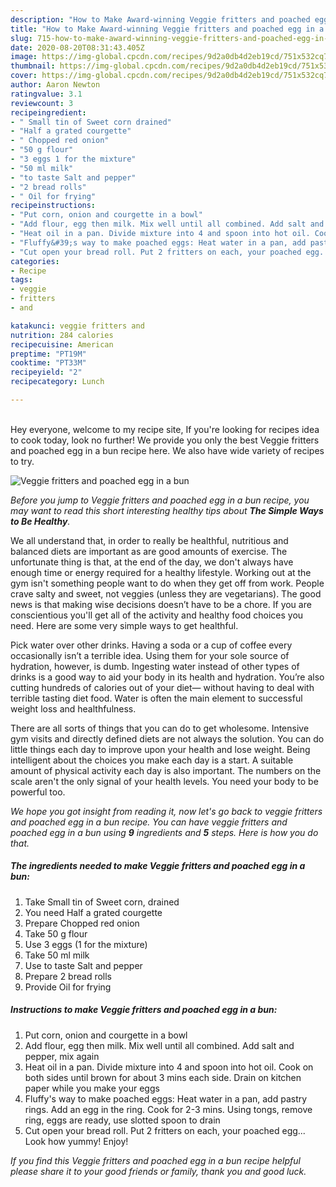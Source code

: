 ```yaml
---
description: "How to Make Award-winning Veggie fritters and poached egg in a bun"
title: "How to Make Award-winning Veggie fritters and poached egg in a bun"
slug: 715-how-to-make-award-winning-veggie-fritters-and-poached-egg-in-a-bun
date: 2020-08-20T08:31:43.405Z
image: https://img-global.cpcdn.com/recipes/9d2a0db4d2eb19cd/751x532cq70/veggie-fritters-and-poached-egg-in-a-bun-recipe-main-photo.jpg
thumbnail: https://img-global.cpcdn.com/recipes/9d2a0db4d2eb19cd/751x532cq70/veggie-fritters-and-poached-egg-in-a-bun-recipe-main-photo.jpg
cover: https://img-global.cpcdn.com/recipes/9d2a0db4d2eb19cd/751x532cq70/veggie-fritters-and-poached-egg-in-a-bun-recipe-main-photo.jpg
author: Aaron Newton
ratingvalue: 3.1
reviewcount: 3
recipeingredient:
- " Small tin of Sweet corn drained"
- "Half a grated courgette"
- " Chopped red onion"
- "50 g flour"
- "3 eggs 1 for the mixture"
- "50 ml milk"
- "to taste Salt and pepper"
- "2 bread rolls"
- " Oil for frying"
recipeinstructions:
- "Put corn, onion and courgette in a bowl"
- "Add flour, egg then milk. Mix well until all combined. Add salt and pepper, mix again"
- "Heat oil in a pan. Divide mixture into 4 and spoon into hot oil. Cook on both sides until brown for about 3 mins each side. Drain on kitchen paper while you make your eggs"
- "Fluffy&#39;s way to make poached eggs: Heat water in a pan, add pastry rings. Add an egg in the ring. Cook for 2-3 mins. Using tongs, remove ring, eggs are ready, use slotted spoon to drain"
- "Cut open your bread roll. Put 2 fritters on each, your poached egg... Look how yummy! Enjoy!"
categories:
- Recipe
tags:
- veggie
- fritters
- and

katakunci: veggie fritters and 
nutrition: 284 calories
recipecuisine: American
preptime: "PT19M"
cooktime: "PT33M"
recipeyield: "2"
recipecategory: Lunch

---
```

<br>
Hey everyone, welcome to my recipe site, If you're looking for recipes idea to cook today, look no further! We provide you only the best Veggie fritters and poached egg in a bun recipe here. We also have wide variety of recipes to try.
<br>


![Veggie fritters and poached egg in a bun](https://img-global.cpcdn.com/recipes/9d2a0db4d2eb19cd/751x532cq70/veggie-fritters-and-poached-egg-in-a-bun-recipe-main-photo.jpg)

<i>Before you jump to Veggie fritters and poached egg in a bun recipe, you may want to read this short interesting healthy tips about <strong>The Simple Ways to Be Healthy</strong>.</i>

We all understand that, in order to really be healthful, nutritious and balanced diets are important as are good amounts of exercise. The unfortunate thing is that, at the end of the day, we don't always have enough time or energy required for a healthy lifestyle. Working out at the gym isn't something people want to do when they get off from work. People crave salty and sweet, not veggies (unless they are vegetarians). The good news is that making wise decisions doesn’t have to be a chore. If you are conscientious you'll get all of the activity and healthy food choices you need. Here are some very simple ways to get healthful.

Pick water over other drinks. Having a soda or a cup of coffee every occasionally isn’t a terrible idea. Using them for your sole source of hydration, however, is dumb. Ingesting water instead of other types of drinks is a good way to aid your body in its health and hydration. You’re also cutting hundreds of calories out of your diet— without having to deal with terrible tasting diet food. Water is often the main element to successful weight loss and healthfulness.

There are all sorts of things that you can do to get wholesome. Intensive gym visits and directly defined diets are not always the solution. You can do little things each day to improve upon your health and lose weight. Being intelligent about the choices you make each day is a start. A suitable amount of physical activity each day is also important. The numbers on the scale aren't the only signal of your health levels. You need your body to be powerful too. 


<i>We hope you got insight from reading it, now let's go back to veggie fritters and poached egg in a bun recipe. You can have veggie fritters and poached egg in a bun using <strong>9</strong> ingredients and <strong>5</strong> steps. Here is how you do that.
</i>

##### The ingredients needed to make Veggie fritters and poached egg in a bun:

1. Take  Small tin of Sweet corn, drained
1. You need Half a grated courgette
1. Prepare  Chopped red onion
1. Take 50 g flour
1. Use 3 eggs (1 for the mixture)
1. Take 50 ml milk
1. Use to taste Salt and pepper
1. Prepare 2 bread rolls
1. Provide  Oil for frying


##### Instructions to make Veggie fritters and poached egg in a bun:

1. Put corn, onion and courgette in a bowl
1. Add flour, egg then milk. Mix well until all combined. Add salt and pepper, mix again
1. Heat oil in a pan. Divide mixture into 4 and spoon into hot oil. Cook on both sides until brown for about 3 mins each side. Drain on kitchen paper while you make your eggs
1. Fluffy&#39;s way to make poached eggs: Heat water in a pan, add pastry rings. Add an egg in the ring. Cook for 2-3 mins. Using tongs, remove ring, eggs are ready, use slotted spoon to drain
1. Cut open your bread roll. Put 2 fritters on each, your poached egg... Look how yummy! Enjoy!


<i>If you find this Veggie fritters and poached egg in a bun recipe helpful please share it to your good friends or family, thank you and good luck.</i>
